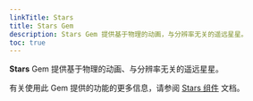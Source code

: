 ```yaml
---
linkTitle: Stars
title: Stars Gem
description: Stars Gem 提供基于物理的动画，与分辨率无关的遥远星星。
toc: true
---
```


**Stars** Gem 提供基于物理的动画、与分辨率无关的遥远星星。

有关使用此 Gem 提供的功能的更多信息，请参阅 [Stars 组件](/docs/user-guide/components/reference/atom/stars.md) 文档。
